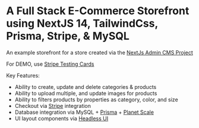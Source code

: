 # A Full Stack E-Commerce Storefront using NextJS 14, TailwindCss, Prisma, Stripe, & MySQL

An example storefront for a store created via the [NextJs Admin CMS Project](https://github.com/ldanieldev/nextjs-store-admin-cms)

For DEMO, use [Stripe Testing Cards](https://stripe.com/docs/testing)

Key Features:

- Ability to create, update and delete categories & products
- Ability to upload multiple, and update images for products
- Ability to filters products by properties as category, color, and size
- Checkout via [Stripe](https://stripe.com/) integration
- Database integration via MySQL + [Prisma](https://www.prisma.io/) + [Planet Scale](https://planetscale.com/)
- UI layout components via [Headless UI](https://headlessui.com/)
